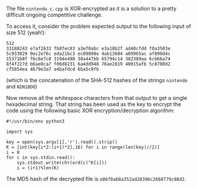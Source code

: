 The file `nintendo_c.cpp` is XOR-encrypted as it is a solution to a pretty difficult ongoing competitive challenge.

To access it, consider the problem expected output to the following input of size 512 (yeah!):
```
512
33188243 e7af2633 fb8fec83 a3ef0abc e3a18b2f ad40cfdd f0a3503e 5c933029 0ec2e76c eda21bc3 ec09898e 4ab13684 a89965ac af890d4c 15371b8f f6c6e7c8 3194e498 38a447bb 65794c14 382389aa 6cb66a74 8f4f227d b6ae8ca7 f06d8231 6a4dd948 76ae2819 40015afb 5c8700d2 cf5854ea 4679e3a7 a4bafdcd 6ba5c9fb
```
(which is the concatenation of the SHA-512 hashes of the strings `nintendo` and `NIN10DO`)

Now remove all the whitespace characters from that output to get a single hexadecimal string. That string has been used as the key to encrypt the code using the following basic XOR encryption/decryption algorithm:
```
#!/usr/bin/env python3

import sys

key = open(sys.argv[1],'r').read().strip()
K = [int(key[i*2:(i+1)*2],16) for i in range(len(key)//2)]
i = 0
for c in sys.stdin.read():
    sys.stdout.write(chr(ord(c)^K[i]))
    i = (i+1)%len(K)
```

The MD5 hash of the decrypted file is `e86f8a68a352ad28396c2660779c88d2`.
